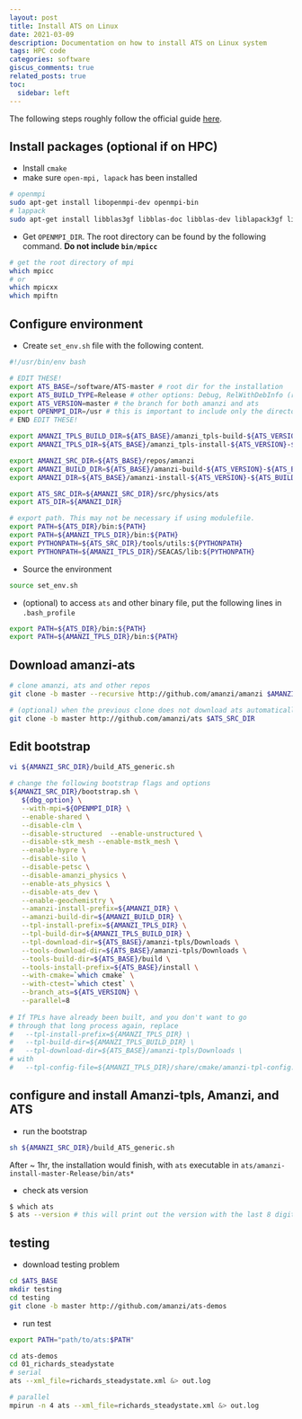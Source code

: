 ```yaml
---
layout: post
title: Install ATS on Linux 
date: 2021-03-09 
description: Documentation on how to install ATS on Linux system
tags: HPC code 
categories: software
giscus_comments: true
related_posts: true
toc:
  sidebar: left
---
```



The following steps roughly follow the official guide [here](https://github.com/amanzi/amanzi/blob/master/INSTALL_ATS.md).

## Install packages (optional if on HPC)

- Install `cmake`
- make sure `open-mpi, lapack` has been installed
```bash
# openmpi
sudo apt-get install libopenmpi-dev openmpi-bin 
# lappack
sudo apt-get install libblas3gf libblas-doc libblas-dev liblapack3gf liblapack-doc liblapack-dev
```

- Get `OPENMPI_DIR`. The root directory can be found by the following command. **Do not include `bin/mpicc`**
```bash
# get the root directory of mpi
which mpicc 
# or
which mpicxx
which mpiftn
```

## Configure environment

- Create `set_env.sh` file with the following content.
```bash
#!/usr/bin/env bash

# EDIT THESE!
export ATS_BASE=/software/ATS-master # root dir for the installation
export ATS_BUILD_TYPE=Release # other options: Debug, RelWithDebInfo (release with debug info)
export ATS_VERSION=master # the branch for both amanzi and ats
export OPENMPI_DIR=/usr # this is important to include only the directory instead of /usr/bin if mpirun exists inside /usr/bin
# END EDIT THESE!

export AMANZI_TPLS_BUILD_DIR=${ATS_BASE}/amanzi_tpls-build-${ATS_VERSION}-${ATS_BUILD_TYPE}
export AMANZI_TPLS_DIR=${ATS_BASE}/amanzi_tpls-install-${ATS_VERSION}-${ATS_BUILD_TYPE}

export AMANZI_SRC_DIR=${ATS_BASE}/repos/amanzi
export AMANZI_BUILD_DIR=${ATS_BASE}/amanzi-build-${ATS_VERSION}-${ATS_BUILD_TYPE}
export AMANZI_DIR=${ATS_BASE}/amanzi-install-${ATS_VERSION}-${ATS_BUILD_TYPE}

export ATS_SRC_DIR=${AMANZI_SRC_DIR}/src/physics/ats
export ATS_DIR=${AMANZI_DIR}

# export path. This may not be necessary if using modulefile.
export PATH=${ATS_DIR}/bin:${PATH}
export PATH=${AMANZI_TPLS_DIR}/bin:${PATH}
export PYTHONPATH=${ATS_SRC_DIR}/tools/utils:${PYTHONPATH}
export PYTHONPATH=${AMANZI_TPLS_DIR}/SEACAS/lib:${PYTHONPATH}
```

- Source the environment
```bash
source set_env.sh
```
- (optional) to access `ats` and other binary file, put the following lines in `.bash_profile`
```bash
export PATH=${ATS_DIR}/bin:${PATH}
export PATH=${AMANZI_TPLS_DIR}/bin:${PATH}
```
## Download amanzi-ats

```bash
# clone amanzi, ats and other repos
git clone -b master --recursive http://github.com/amanzi/amanzi $AMANZI_SRC_DIR

# (optional) when the previous clone does not download ats automatically
git clone -b master http://github.com/amanzi/ats $ATS_SRC_DIR
```

## Edit bootstrap

```bash
vi ${AMANZI_SRC_DIR}/build_ATS_generic.sh

# change the following bootstrap flags and options
${AMANZI_SRC_DIR}/bootstrap.sh \
   ${dbg_option} \
   --with-mpi=${OPENMPI_DIR} \
   --enable-shared \
   --disable-clm \
   --disable-structured  --enable-unstructured \
   --disable-stk_mesh --enable-mstk_mesh \
   --enable-hypre \
   --disable-silo \
   --disable-petsc \
   --disable-amanzi_physics \
   --enable-ats_physics \
   --disable-ats_dev \
   --enable-geochemistry \
   --amanzi-install-prefix=${AMANZI_DIR} \
   --amanzi-build-dir=${AMANZI_BUILD_DIR} \
   --tpl-install-prefix=${AMANZI_TPLS_DIR} \
   --tpl-build-dir=${AMANZI_TPLS_BUILD_DIR} \
   --tpl-download-dir=${ATS_BASE}/amanzi-tpls/Downloads \
   --tools-download-dir=${ATS_BASE}/amanzi-tpls/Downloads \
   --tools-build-dir=${ATS_BASE}/build \
   --tools-install-prefix=${ATS_BASE}/install \
   --with-cmake=`which cmake` \
   --with-ctest=`which ctest` \
   --branch_ats=${ATS_VERSION} \
   --parallel=8
   
# If TPLs have already been built, and you don't want to go
# through that long process again, replace
#   --tpl-install-prefix=${AMANZI_TPLS_DIR} \
#   --tpl-build-dir=${AMANZI_TPLS_BUILD_DIR} \
#   --tpl-download-dir=${ATS_BASE}/amanzi-tpls/Downloads \
# with
#   --tpl-config-file=${AMANZI_TPLS_DIR}/share/cmake/amanzi-tpl-config.cmake \   
```

## configure and install Amanzi-tpls, Amanzi, and ATS

- run the bootstrap
```bash
sh ${AMANZI_SRC_DIR}/build_ATS_generic.sh
```

After ~ 1hr, the installation would finish, with `ats` executable in `ats/amanzi-install-master-Release/bin/ats*`

- check ats version
```bash
$ which ats
$ ats --version # this will print out the version with the last 8 digits as hash tag from git commits
```

## testing

- download testing problem

```bash
cd $ATS_BASE
mkdir testing
cd testing
git clone -b master http://github.com/amanzi/ats-demos
```

-  run test

```bash
export PATH="path/to/ats:$PATH"

cd ats-demos
cd 01_richards_steadystate
# serial
ats --xml_file=richards_steadystate.xml &> out.log

# parallel
mpirun -n 4 ats --xml_file=richards_steadystate.xml &> out.log
```